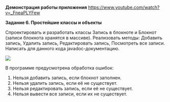 **Демонстрация работы приложения** https://www.youtube.com/watch?v=_FneaPLYFew

**Задание 6. Простейшие классы и объекты**

Спроектировать и разработать классы Запись в блокноте и Блокнот (записи блокнота хранятся в массиве). Реализовать методы: Добавить запись, Удалить запись, Редактировать запись, Посмотреть все записи. Написать для данного кода javadoc-документацию.

![](https://github.com/alterG/javase01/blob/master/src/t06/res/example01.PNG?raw=true)

В программе предусмотрена обработка ошибок:
1. Нельзя добавить запись, если блокнот заполнен.
2. Нельзя удалить запись, если её не существует.
3. Нельзя редактировать запись, если её не существует.
4. Нельзя вывести все записи, если их не существует.
